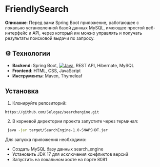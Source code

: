 # FriendlySearch
**Описание**: Перед вами Spring Boot приложение, работающее с локально установленной базой данных MySQL, имеющее простой веб-интерфейс и API, через который им можно управлять и получать результаты поисковой выдачи по запросу.

## ⚙️ Технологии
- **Backend**: Spring Boot, [![Java](https://img.shields.io/badge/Java-17-red)](https://openjdk.org/), REST API, Hibernate, MySQL
- **Frontend**: HTML, CSS, JavaScript
- **Инструменты**: Maven, Thymeleaf

## Установка
1. Клонируйте репозиторий:
```bash
https://github.com/Selogaz/searchengine.git
```
2. В корневой директории проекта запустите через терминал:
```bash
 java -jar target/SearchEngine-1.0-SNAPSHOT.jar  
```

Для запуска приложения необходимо:
- Создать MySQL базу данных search_engine
- Установить JDK 17 для исключения конфликтов версий
- Запустить на локальном хосте на порте 8081
